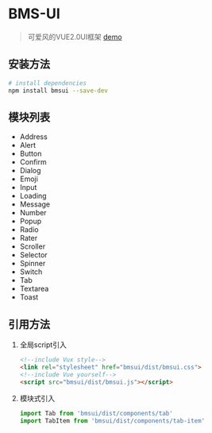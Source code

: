 ﻿# BMS-UI

> 可爱风的VUE2.0UI框架
[demo](https://bamaso.github.io/bmsui/)

## 安装方法

``` bash
# install dependencies
npm install bmsui --save-dev
```

## 模块列表

- Address
- Alert
- Button
- Confirm
- Dialog
- Emoji
- Input
- Loading
- Message
- Number
- Popup
- Radio
- Rater
- Scroller
- Selector
- Spinner
- Switch
- Tab
- Textarea
- Toast

## 引用方法

1. 全局script引入

   ```html
   <!--include Vux style-->
   <link rel="stylesheet" href="bmsui/dist/bmsui.css">
   <!--include Vue yourself-->
   <script src="bmsui/dist/bmsui.js"></script>
   ```

2. 模块式引入

   ```javascript
   import Tab from 'bmsui/dist/components/tab'
   import TabItem from 'bmsui/dist/components/tab-item'
   ```

